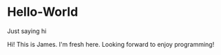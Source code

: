 # Hello-World
Just saying hi

Hi! This is James. I'm fresh here. Looking forward to enjoy programming!
